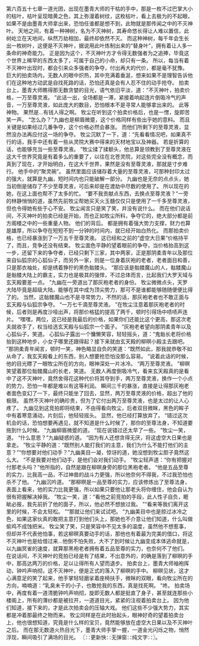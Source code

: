 第六百五十七章一道光团，出现在墨青大师的干枯的手中，那是一枚不过巴掌大小的枯叶，枯叶呈现暗黄之色，其上弥漫着树纹，这枚枯叶，看上去极为的不起眼，如果不是由墨青大师拿出来，恐怕任谁都是想不到，此物就是那传闻之中的不灭神叶。
天地之间，有着一种神树，名为不灭神树，其寿命悠长得让人难以置信，此树屹立在天地间，纵然万劫相加，最终却依然不灭。
而这种神树，每千年会生长出一枚树叶，这便是不灭神叶，据说用此叶炼制出来的“替身叶”，拥有着让人多一条命的神奇能力。
正是因为这个，不灭神叶方才令得无数强者为之追捧，毕竟这个世界上稀罕的东西太多了，可属于自己的小命，却只有一条。
所以，每当有着不灭神叶出现时，都会引来众多强者的争夺，付出再大的代价，都是毫不犹豫。
巨大的拍卖场内，无数人的眼中炽热，其中充满着垂涎，想来如果不是理智告诉他们在这种地方动武是自找死路的话，恐怕还真是会有人忍不住的动手抢夺。
拍卖台上，墨青大师瞧得那无数贪婪的目光，语气依旧平淡，道：“不灭神叶，拍卖价格，一万至尊灵液。
”此话一出，全场都是一滞，紧接着响起连片倒吸冷气的声音，一万至尊灵液，如此庞大的数目，恐怕根本不是寻常人能够拿出来的。
此等神物。
果然是...有钱人得之啊。
牧尘在听到这个拍卖价格后，也是一愣，旋即苦笑一声。
“怎么办？”九幽也是柳眉微蹙，这个价格同样有些出乎她的意料。
而且关键是如果经过几番争夺，这个价格必然会暴涨。
而他们所剩下的至尊灵液，显然没办法再应付这一场的争夺。
牧尘沉默了一下，道：“先看看情况吧，如果真不行的话，我手中还有着一些从灵院大赛中得来的天材地宝以及神器。
若是折算的话，也能够充当一些至尊灵液。
”牧尘揉了揉额头，他总算是领教到了至尊灵液在这大千世界究竟是有着多么的重要了，以往在北苍灵院，对这些完全没有概念，而真到了现在，才开始明白，在这大千世界，果然是没有至尊灵液，那就是寸步难行。
他手中的“聚灵碗”。
虽然里面应该储存着大量的至尊灵液，可那种封印太过的强大，就算是九幽，短时间内也只能破解一部分。
九幽也是无奈的点点头，她当初倒是储存了不少至尊灵液，可后来却是在渡劫中尽数的使用了。
所以现在的她，在这上面也帮不了太多的忙。
“要不我贡献点东西，去换点至尊灵液？”一旁的林静悄悄的道，虽然先前牧尘帮她买天火玉髓仅仅只是使用了一千多至尊灵液，但也令得她有些于心不安。
牧尘闻言只是笑了笑，并没有说什么。
而在他们说话间，不灭神叶的拍卖已经是开始，而也正如牧尘所料，争夺它的，绝大部分都是前方阁楼之中的一些重量人物。
他们的背后。
都是拥有着强大势力支撑，财力也算是雄厚，所以争夺在短短不到一分钟的时间内，就已经开始白热化。
而那拍卖价格，也已经暴涨到了一万五千至尊灵液。
这已经和之前的“虚空大日果”价格持平了，而且，竞争还没有结束。
牧尘面色平静的望着眼前的争夺，当价格抬高到这一步，还留下来的争夺者，已经只剩下三家，其中两家，正是那阴柔青年以及那位来自仙狐宗的心狐仙子，而另外一家，则是一位身着灰袍的老者，老者面目和善，只是那衣袖处，却是绣着狰狞的黑色骷髅头。
“那应该是骷髅魔山的人，骷髅魔山是骷髅大陆上的霸主，实力也是极其的强悍，不过总体而言，比起我们大罗天域与玄天殿要差一点。
”九幽在一旁道出了那灰袍老者的身份。
牧尘微微点头，天罗大陆毕竟是超级大陆，能够在其中成为顶尖势力，那可不是谁都能够随随便便比得了的。
当然，这骷髅魔山也不是寻常势力，不然的话，那灰袍老者也不敢正面与玄天殿与仙狐宗争夺。
“一万七千滴至尊灵液。
”在牧尘注意着那灰袍老者的时候，后者则是再度沙哑出声，将那价格猛的提高了两千，顿时引得场中啧啧声连片。
“嘿嘿，两位，这已经是我最后的价格，如果你们还能比这个更高，那这次老夫就收手了，权当给选玄天殿与仙狐宗一个面子。
”灰袍老者望向那阴柔青年以及心狐仙子，笑道。
心狐仙子露出一个慵懒笑容，轻轻摇头，道：“鬼骷长老将价格抬到这种地步，小女子哪里还跟得起？接下来就由玄天殿的柳暝小殿主去跟吧。
”那阴柔青年闻言，顿时一笑，神色略显自负的笑道：“既然如此，那我就恭敬不如从命了，我玄天殿看上的东西，别人想要抢恐怕没那么容易。
”说着此话的时候，他的目光瞟了一眼牧尘所在的方向，眼神深处一片冰冷。
“两万至尊灵液。
”柳暝笑望着那位骷髅魔山的长老，笑道。
无数人再度倒吸冷气，看来玄天殿真的是看中了这不灭神叶，竟然舍得花这种代价将其夺到手，两万至尊灵液，换作一个小点的势力，恐怕一年都是难以有这等利润。
瞬间三千的暴涨，直接是让得那灰袍老者面色变幻了一下，最终只能坐了回去，显然，两万至尊灵液的价格，超出了他的极限。
虽然不灭神叶的确珍贵，但为了它付出两万至尊灵液，也是太过的让人心疼了。
九幽见到这竞拍即将结束，不由得看向牧尘，后者双目微眯，黑色的眸子中有着寒意涌动，片刻后，他轻轻摇头。
显然，他已经打算放弃了。
“错过这次机会的话，恐怕想要再遇见，就不知道是什么时候了，那你的至尊法身，不知道要拖到什么时候。
”九幽柳眉微蹙的道。
“现在说错过还太早了一些。
”牧尘一笑，道。
“什么意思？”九幽疑惑的道。
“因为有人还想贪得无厌，将这虚空大日果也是拿走。
”牧尘平静的道：“既然别人能打我们的主意，我们为什么不能打他们的主意？”“你想要对他们动手？”九幽美目一凝，惊讶的道，她没想到牧尘胆子竟然这么大。
“不是我要对他们动手，是他们会对我们动手。
”牧尘轻声道：“你有把握对付那老头吗？”他所指的，自然是跟在柳暝身旁的那位黑袍老者。
“他是五品至尊的实力，比我高一品，不过神兽的战斗力更强，所以他奈何不得我，不过我恐怕也杀不了他。
”九幽沉吟道。
“那柳暝是一品至尊的实力，应该修炼出了至尊法身，表面上看来，他的实力比我更强，所以如果只要他让那老头将你缠住，他会自认为很有把握解决掉我。
”牧尘一笑，道：“看他之前竞拍的手段，此人性子自负，睚眦必报，我先前折了他的面子，所以，他必然不想放过我。
”“看来等我们离开这里的时候，不会太轻松。
”“那就让他们来试试吧。
”九幽美目中也是掠过冰冷之色，如果这家伙真的敢把主意打到他们头上，那她也不介意让他们知道，什么叫做偷鸡不成蚀把米。
牧尘笑了笑，只是笑容中不见太多的温度，虽然他不想惹事，但却并不代表他怕事，若这柳暝真要动手的话，那他也有着最为完美的借口，将这不灭神叶也是给借过来...他倒不怕失败，大不了到时候让九幽变成本体逃命就是，以九幽冥雀的速度，就算那黑袍老者拥有着五品至尊的实力，也奈何不了他们。
在说话间，不灭神叶的竞拍已经是有了结果，不出意外的，的确是落到了柳暝的手中，那高达两万的价格，足以让得所有人望而退步。
拍卖台上，墨青大师袖袍挥动，钟吟声响彻，这不灭神叶，便是正式的落入了柳暝的手中。
柳暝见状，这才心满意足的笑了起来，他手掌轻轻磨挲着座椅扶手，微眯的双眼，看向牧尘所在的方向，喃喃道：“乳臭未干的小子，也敢抢我的东西，真是找死啊。
”咚。
拍卖场中，再度有着一道清脆钟吟声响彻，旋即无数人都是挺直了身子，甚至就连那些小楼阁上，所有的薄纱都是被拉开，一道道目光，紧紧的注视着拍卖台上。
因为他们知道，接下来的，才是此次拍卖会的压轴大戏。
他们这些不少强大势力，其实都是冲着那最终之物而来。
牧尘同样是在此时抬起头，眼神好奇的望着拍卖台上，他也很想知道，究竟是什么样的宝贝，竟然能够放在虚空大日果以及不灭神叶之后。
而在那无数道火热目光下，墨青大师手掌一握，一道金光闪烁之物，悄然浮现，瞬间吸引了满场的目光。
〖∷更新快∷无弹窗∷纯文字∷〗。
